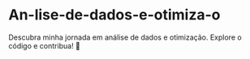 # An-lise-de-dados-e-otimiza-o
Descubra minha jornada em análise de dados e otimização. Explore o código e contribua! 🚀
